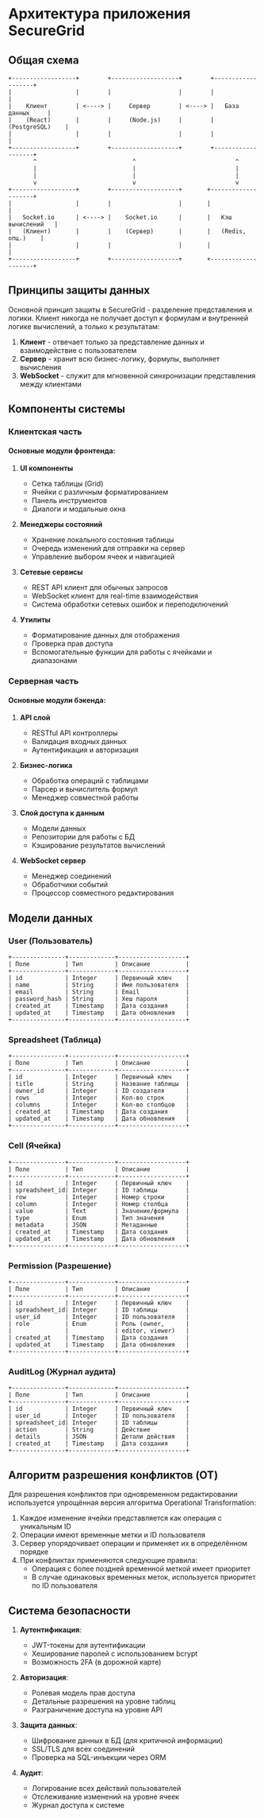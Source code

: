 # Архитектура приложения SecureGrid

## Общая схема

```
+------------------+        +-------------------+        +-------------------+
|                  |        |                   |        |                   |
|    Клиент        | <----> |     Сервер        | <----> |   База данных     |
|    (React)       |        |     (Node.js)     |        |   (PostgreSQL)    |
|                  |        |                   |        |                   |
+------------------+        +-------------------+        +-------------------+
       ^                           ^                            ^
       |                           |                            |
       |                           |                            |
       v                           v                            v
+------------------+        +-------------------+       +--------------------+
|                  |        |                   |       |                    |
|   Socket.io      | <----> |    Socket.io      |       |   Кэш вычислений   |
|   (Клиент)       |        |    (Сервер)       |       |   (Redis, опц.)    |
|                  |        |                   |       |                    |
+------------------+        +-------------------+       +--------------------+
```

## Принципы защиты данных

Основной принцип защиты в SecureGrid - разделение представления и логики. Клиент никогда не получает доступ к формулам и внутренней логике вычислений, а только к результатам:  

1. **Клиент** - отвечает только за представление данных и взаимодействие с пользователем
2. **Сервер** - хранит всю бизнес-логику, формулы, выполняет вычисления
3. **WebSocket** - служит для мгновенной синхронизации представления между клиентами

## Компоненты системы

### Клиентская часть

#### Основные модули фронтенда:

1. **UI компоненты**
   - Сетка таблицы (Grid)
   - Ячейки с различным форматированием
   - Панель инструментов
   - Диалоги и модальные окна

2. **Менеджеры состояний**
   - Хранение локального состояния таблицы
   - Очередь изменений для отправки на сервер
   - Управление выбором ячеек и навигацией

3. **Сетевые сервисы**
   - REST API клиент для обычных запросов
   - WebSocket клиент для real-time взаимодействия
   - Система обработки сетевых ошибок и переподключений

4. **Утилиты**
   - Форматирование данных для отображения
   - Проверка прав доступа
   - Вспомогательные функции для работы с ячейками и диапазонами

### Серверная часть

#### Основные модули бэкенда:

1. **API слой**
   - RESTful API контроллеры
   - Валидация входных данных
   - Аутентификация и авторизация

2. **Бизнес-логика**
   - Обработка операций с таблицами
   - Парсер и вычислитель формул
   - Менеджер совместной работы

3. **Слой доступа к данным**
   - Модели данных
   - Репозитории для работы с БД
   - Кэширование результатов вычислений

4. **WebSocket сервер**
   - Менеджер соединений
   - Обработчики событий
   - Процессор совместного редактирования

## Модели данных

### User (Пользователь)

```
+---------------+-------------+-------------------+
| Поле          | Тип         | Описание          |
+---------------+-------------+-------------------+
| id            | Integer     | Первичный ключ    |
| name          | String      | Имя пользователя  |
| email         | String      | Email             |
| password_hash | String      | Хеш пароля        |
| created_at    | Timestamp   | Дата создания     |
| updated_at    | Timestamp   | Дата обновления   |
+---------------+-------------+-------------------+
```

### Spreadsheet (Таблица)

```
+---------------+-------------+-------------------+
| Поле          | Тип         | Описание          |
+---------------+-------------+-------------------+
| id            | Integer     | Первичный ключ    |
| title         | String      | Название таблицы  |
| owner_id      | Integer     | ID создателя      |
| rows          | Integer     | Кол-во строк      |
| columns       | Integer     | Кол-во столбцов   |
| created_at    | Timestamp   | Дата создания     |
| updated_at    | Timestamp   | Дата обновления   |
+---------------+-------------+-------------------+
```

### Cell (Ячейка)

```
+---------------+-------------+-------------------+
| Поле          | Тип         | Описание          |
+---------------+-------------+-------------------+
| id            | Integer     | Первичный ключ    |
| spreadsheet_id| Integer     | ID таблицы        |
| row           | Integer     | Номер строки      |
| column        | Integer     | Номер столбца     |
| value         | Text        | Значение/формула  |
| type          | Enum        | Тип значения      |
| metadata      | JSON        | Метаданные        |
| created_at    | Timestamp   | Дата создания     |
| updated_at    | Timestamp   | Дата обновления   |
+---------------+-------------+-------------------+
```

### Permission (Разрешение)

```
+---------------+-------------+-------------------+
| Поле          | Тип         | Описание          |
+---------------+-------------+-------------------+
| id            | Integer     | Первичный ключ    |
| spreadsheet_id| Integer     | ID таблицы        |
| user_id       | Integer     | ID пользователя   |
| role          | Enum        | Роль (owner,      |
|               |             | editor, viewer)   |
| created_at    | Timestamp   | Дата создания     |
| updated_at    | Timestamp   | Дата обновления   |
+---------------+-------------+-------------------+
```

### AuditLog (Журнал аудита)

```
+---------------+-------------+-------------------+
| Поле          | Тип         | Описание          |
+---------------+-------------+-------------------+
| id            | Integer     | Первичный ключ    |
| user_id       | Integer     | ID пользователя   |
| spreadsheet_id| Integer     | ID таблицы        |
| action        | String      | Действие          |
| details       | JSON        | Детали действия   |
| created_at    | Timestamp   | Дата создания     |
+---------------+-------------+-------------------+
```

## Алгоритм разрешения конфликтов (OT)

Для разрешения конфликтов при одновременном редактировании используется упрощённая версия алгоритма Operational Transformation:

1. Каждое изменение ячейки представляется как операция с уникальным ID
2. Операции имеют временные метки и ID пользователя  
3. Сервер упорядочивает операции и применяет их в определённом порядке
4. При конфликтах применяются следующие правила:
   - Операция с более поздней временной меткой имеет приоритет
   - В случае одинаковых временных меток, используется приоритет по ID пользователя

## Система безопасности

1. **Аутентификация**:
   - JWT-токены для аутентификации
   - Хеширование паролей с использованием bcrypt
   - Возможность 2FA (в дорожной карте)

2. **Авторизация**:
   - Ролевая модель прав доступа
   - Детальные разрешения на уровне таблиц
   - Разграничение доступа на уровне API

3. **Защита данных**:
   - Шифрование данных в БД (для критичной информации)
   - SSL/TLS для всех соединений
   - Проверка на SQL-инъекции через ORM

4. **Аудит**:
   - Логирование всех действий пользователей
   - Отслеживание изменений на уровне ячеек
   - Журнал доступа к системе